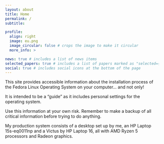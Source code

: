 ```yaml
---
layout: about
title: Home
permalink: /
subtitle:

profile:
  align: right
  image: eu.png
  image_circular: false # crops the image to make it circular
  more_info: >

news: true # includes a list of news items
selected_papers: true # includes a list of papers marked as "selected={true}"
social: true # includes social icons at the bottom of the page
---
```

This site provides accessible information about the installation process of the Fedora Linux Operating System on your computer… and not only!

It is intended to be a “guide” as it includes personal settings for the operating system.

Use this information at your own risk. Remember to make a backup of all critical information before trying to do anything.

My production system consists of a desktop set up by me, an HP Laptop 15s-eq0011np and a Victus by HP Laptop 16, all with AMD Ryzen 5 processors and Radeon graphics.
